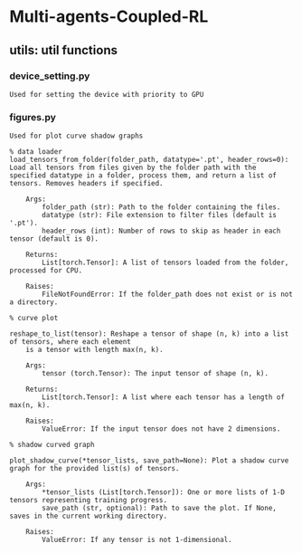 # Multi-agents-Coupled-RL


## utils: util functions

### device_setting.py 
    Used for setting the device with priority to GPU

### figures.py
    Used for plot curve shadow graphs

    % data loader
    load_tensors_from_folder(folder_path, datatype='.pt', header_rows=0): Load all tensors from files given by the folder path with the specified datatype in a folder, process them, and return a list of tensors. Removes headers if specified.

        Args:
            folder_path (str): Path to the folder containing the files.
            datatype (str): File extension to filter files (default is '.pt').
            header_rows (int): Number of rows to skip as header in each tensor (default is 0).

        Returns:
            List[torch.Tensor]: A list of tensors loaded from the folder, processed for CPU.
        
        Raises:
            FileNotFoundError: If the folder_path does not exist or is not a directory.

    % curve plot

    reshape_to_list(tensor): Reshape a tensor of shape (n, k) into a list of tensors, where each element 
        is a tensor with length max(n, k).

        Args:
            tensor (torch.Tensor): The input tensor of shape (n, k).

        Returns:
            List[torch.Tensor]: A list where each tensor has a length of max(n, k).
        
        Raises:
            ValueError: If the input tensor does not have 2 dimensions.
    
    % shadow curved graph

    plot_shadow_curve(*tensor_lists, save_path=None): Plot a shadow curve graph for the provided list(s) of tensors.

        Args:
            *tensor_lists (List[torch.Tensor]): One or more lists of 1-D tensors representing training progress.
            save_path (str, optional): Path to save the plot. If None, saves in the current working directory.
        
        Raises:
            ValueError: If any tensor is not 1-dimensional.

